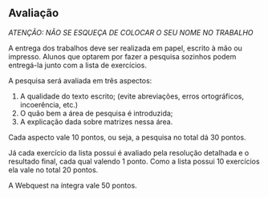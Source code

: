 ## Avaliação

*ATENÇÃO: NÃO SE ESQUEÇA DE COLOCAR O SEU NOME NO TRABALHO*

A entrega dos trabalhos deve ser realizada em papel, escrito à mão ou impresso.
Alunos que optarem por fazer a pesquisa sozinhos podem entregá-la junto com a lista de exercícios.

A pesquisa será avaliada em três aspectos:

1. A qualidade do texto escrito; (evite abreviações, erros ortográficos,
   incoerência, etc.)
1. O quão bem a área de pesquisa é introduzida;
1. A explicação dada sobre matrizes nessa área.

Cada aspecto vale 10 pontos, ou seja, a pesquisa no total dá 30 pontos.

Já cada exercício da lista possui é avaliado pela resolução detalhada e o
resultado final, cada qual valendo 1 ponto. Como a lista possui 10 exercícios
ela vale no total 20 pontos.

A Webquest na íntegra vale 50 pontos.
